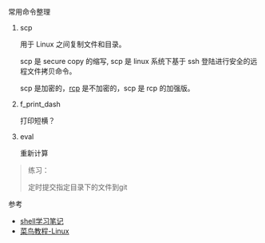 常用命令整理



1. scp 

   用于 Linux 之间复制文件和目录。

   scp 是 secure copy 的缩写, scp 是 linux 系统下基于 ssh 登陆进行安全的远程文件拷贝命令。

   scp 是加密的，[rcp](https://www.runoob.com/linux/linux-comm-rcp.html) 是不加密的，scp 是 rcp 的加强版。

2. f_print_dash

   打印短横？

3. eval

   重新计算



> 练习：
>
> 定时提交指定目录下的文件到git



参考

- [shell学习笔记](https://www.cnblogs.com/maybe2030/p/5022595.html#_label0)
- [菜鸟教程-Linux](https://www.runoob.com/linux/linux-comm-scp.html)

